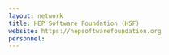 ```yaml
---
layout: network
title: HEP Software Foundation (HSF)
website: https://hepsoftwarefoundation.org
personnel:
---
```

